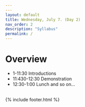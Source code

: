 ```yaml
---
---
layout: default
title: Wednesday, July 7. (Day 2)
nav_order: 2
description: "Syllabus"
permalink: /
---
```

# Overview

* 1-11:30 Introductions 
* 11:430-12:30 Demonstration
* 12:30-1:00 Lunch
and so on...



<br/>
{% include footer.html %}
